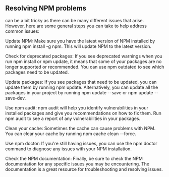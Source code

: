 ## Resolving NPM problems
can be a bit tricky as there can be many different issues that arise. However, here are some general steps you can take to help address common issues:

Update NPM: Make sure you have the latest version of NPM installed by running npm install -g npm. This will update NPM to the latest version.

Check for deprecated packages: If you see deprecated warnings when you run npm install or npm update, it means that some of your packages are no longer supported or recommended. You can use npm outdated to see which packages need to be updated.

Update packages: If you see packages that need to be updated, you can update them by running npm update. Alternatively, you can update all the packages in your project by running npm update --save or npm update --save-dev.

Use npm audit: npm audit will help you identify vulnerabilities in your installed packages and give you recommendations on how to fix them. Run npm audit to see a report of any vulnerabilities in your packages.

Clean your cache: Sometimes the cache can cause problems with NPM. You can clear your cache by running npm cache clean --force.

Use npm doctor: If you're still having issues, you can use the npm doctor command to diagnose any issues with your NPM installation.

Check the NPM documentation: Finally, be sure to check the NPM documentation for any specific issues you may be encountering. The documentation is a great resource for troubleshooting and resolving issues.
